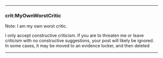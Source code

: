 
***

### crit:MyOwnWorstCritic

Note: I am my own worst critic.

I only accept constructive criticism. If you are to threaten me or leave criticism with no constructive suggestions, your post will likely be ignored. In some cases, it may be moved to an evidence locker, and then deleted

***
